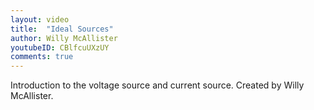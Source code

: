 ```yaml
---
layout: video
title:  "Ideal Sources"
author: Willy McAllister
youtubeID: CBlfcuUXzUY
comments: true
--- 
```


Introduction to the voltage source and current source. Created by Willy McAllister.